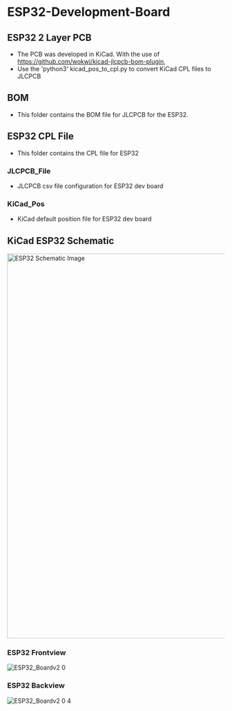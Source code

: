 # ESP32-Development-Board
## ESP32 2 Layer PCB
* The PCB was developed in KiCad. With the use of https://github.com/wokwi/kicad-jlcpcb-bom-plugin, 
* Use the 'python3' kicad_pos_to_cpl.py to convert KiCad CPL files to JLCPCB 
## BOM
* This folder contains the BOM file for JLCPCB for the ESP32. 
## ESP32 CPL File
* This folder contains the CPL file for ESP32
 ### JLCPCB_File
  *  JLCPCB csv file configuration for ESP32 dev board
 ### KiCad_Pos
  * KiCad default position file for ESP32 dev board

## KiCad ESP32 Schematic
<img width="890" alt="ESP32 Schematic Image" src="https://user-images.githubusercontent.com/60948298/138581608-489c4a5c-1147-4bb7-a64f-e3fe473176f8.png">

### ESP32 Frontview
![ESP32_Boardv2 0](https://user-images.githubusercontent.com/60948298/136732730-b7ed421c-e587-4605-b155-3e802fa27417.png)

### ESP32 Backview
![ESP32_Boardv2 0 4](https://user-images.githubusercontent.com/60948298/136732725-691a5665-125e-4313-8c9e-f1df474d52aa.png)
